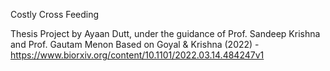 Costly Cross Feeding

Thesis Project by Ayaan Dutt, under the guidance of Prof. Sandeep Krishna and Prof. Gautam Menon
Based on Goyal & Krishna (2022) - https://www.biorxiv.org/content/10.1101/2022.03.14.484247v1
